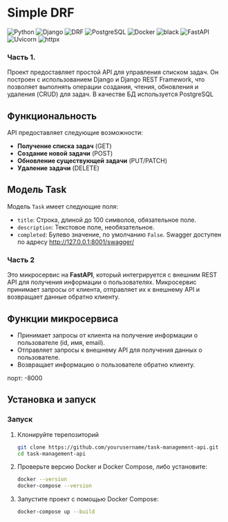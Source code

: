 # Simple DRF
![Python](https://img.shields.io/badge/Python-3.10-blue?style=flat&logo=python)
![Django](https://img.shields.io/badge/Django-5.1.1-green)
![DRF](https://img.shields.io/badge/DRF-3.15.2-blue)
![PostgreSQL](https://img.shields.io/badge/PostgreSQL-14-blue?style=flat&logo=postgresql)
![Docker](https://img.shields.io/badge/Docker-20.10-blue?style=flat&logo=docker)
![black](https://img.shields.io/badge/black-24.8.0-black?style=flat&logo=python)
![FastAPI](https://img.shields.io/badge/FastAPI-0.75.0-009688.svg)
![Uvicorn](https://img.shields.io/badge/Uvicorn-0.17.0-ff69b4.svg)
![httpx](https://img.shields.io/badge/httpx-0.23.0-1EBEA5.svg)


### Часть 1. 

Проект предоставляет простой API для управления списком задач. Он построен с использованием Django и Django REST Framework, что позволяет  выполнять операции создания, чтения, обновления и удаления (CRUD) для задач.
В качестве БД используется PostgreSQL

## Функциональность

API предоставляет следующие возможности:

- **Получение списка задач** (GET)
- **Создание новой задачи** (POST)
- **Обновление существующей задачи** (PUT/PATCH)
- **Удаление задачи** (DELETE)

## Модель Task

Модель `Task` имеет следующие поля:

- `title`: Строка, длиной до 100 символов, обязательное поле.
- `description`: Текстовое поле, необязательное.
- `completed`: Булево значение, по умолчанию `False`.
Swagger доступен по адресу http://127.0.0.1:8001/swagger/


### Часть 2 

Это микросервис на **FastAPI**, который интегрируется с внешним REST API для получения информации о пользователях. Микросервис принимает запросы от клиента, отправляет их к внешнему API и возвращает данные обратно клиенту.

## Функции микросервиса

- Принимает запросы от клиента на получение информации о пользователе (id, имя, email).
- Отправляет запросы к внешнему API для получения данных о пользователе.
- Возвращает информацию о пользователе обратно клиенту.

порт: -8000 
## Установка и запуск

### Запуск


1. Клонируйте терепозиторий

    ```bash
    git clone https://github.com/yourusername/task-management-api.git
    cd task-management-api
2. Проверьте версию Docker и Docker Compose, либо установите:
    ```bash
    docker --version
    docker-compose --version
3. Запустите проект с помощью Docker Compose:
   ```bash
   docker-compose up --build
